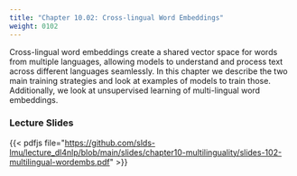 ```yaml
---
title: "Chapter 10.02: Cross-lingual Word Embeddings" 
weight: 0102
---
```


Cross-lingual word embeddings create a shared vector space for words from multiple languages, allowing models to understand and process text across different languages seamlessly. In this chapter we describe the two main training strategies and look at examples of models to train those. Additionally, we look at unsupervised learning of multi-lingual word embeddings.

<!--more-->

### Lecture Slides 

{{< pdfjs file="https://github.com/slds-lmu/lecture_dl4nlp/blob/main/slides/chapter10-multilinguality/slides-102-multilingual-wordembs.pdf" >}}